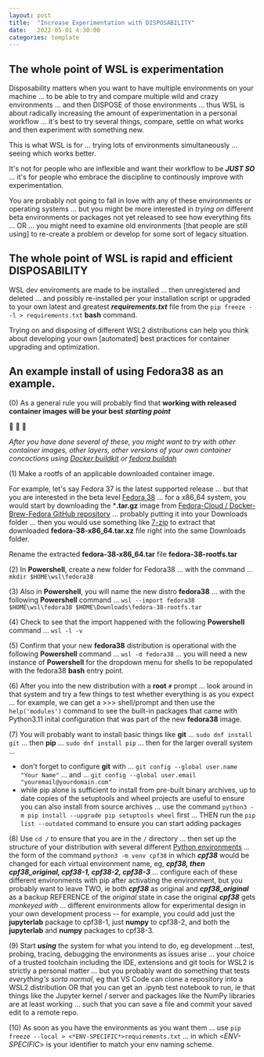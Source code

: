 ```yaml
---
layout: post
title:  "Increase Experimentation with DISPOSABILITY"
date:   2022-05-01 4:30:00
categories: template
---
```



## The whole point of WSL is experimentation

Disposability matters when you want to have multiple environments on your machine ... to be able to try and compare multiple wild and crazy environments ... and then DISPOSE of those environments ... thus WSL is about radically increasing the amount of experimentation in a personal workflow ... it's best to try several things, compare, settle on what works and then experiment with something new.

This is what WSL is for ... trying lots of environments simultaneously ... seeing which works better.  

It's not for people who are inflexible and want their workflow to be ***JUST SO*** ... it's for people who embrace the discipline to continously improve with experimentation.

You are probably not going to fall in love with any of these environments or operating systems ... but you might be more interested in *trying on* different beta environments or packages not yet released to see how everything fits ... OR ... you might need to examine old environments [that people are still using] to re-create a problem or develop for some sort of legacy situation.

## The whole point of WSL is rapid and efficient DISPOSABILITY 

WSL dev enviroments are made to be installed ... then unregistered and deleted ... and possibly re-installed per your installation script or upgraded to your own latest and greatest ***requirements.txt*** file from the `pip freeze --l > requirements.txt` **bash** command. 

Trying on and disposing of different WSL2 distributions can help you think about developing your own [automated] best practices for container upgrading and optimization.

## An example install of using Fedora38 as an example.

(0) As a general rule you will probably find that **working with released container images will be your best** ***starting point***

:rotating_light: :rotating_light: :rotating_light: 

*After you have done several of these, you might want to try with other container images, other layers, other versions of your own container concoctions using [Docker buildkit](https://docs.docker.com/build/buildkit/) or [fedora buildah](https://docs.fedoraproject.org/en-US/iot/buildah/)*

(1) Make a rootfs of an applicable downloaded container image.

For example, let's say Fedora 37 is the latest supported release ... but that you are interested in the beta level [Fedora 38](https://docs.fedoraproject.org/en-US/releases/f38/) ... for a x86_64 system, you would start by downloading the ***.tar.gz** image from [Fedora-Cloud / Docker-Brew-Fedora GitHub repository](https://github.com/fedora-cloud/docker-brew-fedora/blob/38/x86_64/fedora-38-x86_64.tar.xz) ... probably putting it into your Downloads folder ... then you would use something like [7-zip](https://www.7-zip.org/download.html) to extract that downloaded **fedora-38-x86_64.tar.xz** file right into the same Downloads folder.

Rename the extracted **fedora-38-x86_64.tar** file **fedora-38-rootfs.tar** 

(2) In **Powershell**, create a new folder for Fedora38 ... with the command ... `mkdir $HOME\wsl\fedora38`

(3) Also in **Powershell**, you will name the new distro **fedora38** ... with the following **Powershell** command ... `wsl --import fedora38 $HOME\wsl\fedora38 $HOME\Downloads\fedora-38-rootfs.tar`

(4) Check to see that the import happened with the following **Powershell** command ... `wsl -l -v`

(5) Confirm that your new **fedora38** distribution is operational with the following **Powershell** command ... `wsl -d fedora38` ... you will need a new instance of **Powershell** for the dropdown menu for shells to be repopulated with the fedora38 **bash** entry point.

(6) After you into the new distribution with a **root** `#` prompt ... look around in that system and try a few things to test whether everything is as you expect ... for example, we can get a >>> shell/prompt and then use the `help('modules')` command to see the built-in packages that came with Python3.11 inital configuration that was part of the new **fedora38** image.

(7) You will probably want to install basic things like **git** ... `sudo dnf install git` ... then **pip** ... `sudo dnf install pip` ... then for the larger overall system ...

* don't forget to configure **git** with ... `git config --global user.name "Your Name"` ... and ... `git config --global user.email "youremail@yourdomain.com"`
* while pip alone is sufficient to install from pre-built binary archives, up to date copies of the setuptools and wheel projects are useful to ensure you can also install from source archives ... use the command `python3 -m pip install --upgrade pip setuptools wheel` first ... THEN run the `pip list --outdated` command to ensure you can start adding packages 

(8) Use `cd /` to ensure that you are in the `/` directory ... then set up the structure of your distribution with several different [Python environments](0_7_PythonVirtualEnvironmentsPIP.md) ... the form of the command `python3 -m venv cpf38` in which ***cpf38*** would be changed for each virtual environment name, eg, ***cpf38, then cpf38_original, cpf38-1, cpf38-2, cpf38-3***  ... configure each of these different environments with pip after activating the environment, but you probably want to leave TWO, ie both ***cpf38*** as original and ***cpf38_original*** as a backup REFERENCE of the *original* state in case the original ***cpf38*** gets *monkeyed with* ... different environments allow for experimental design in your own development process -- for example, you could add just the **jupyterlab** package to cpf38-1, just **numpy** to cpf38-2, and both the **jupyterlab** and **numpy** packages to cpf38-3.

(9) Start ***using*** the system for what you intend to do, eg development ...test, probing, tracing, debugging the environments as issues arise ... your choice of a trusted toolchain including the IDE, extensions and git tools for WSL2 is strictly a personal matter ... but you probably want do something that tests *everything's sorta normal*, eg that VS Code can clone a repository into a WSL2 distribution OR that you can get an .ipynb test notebook to run, ie that things like the Jupyter kernel / server and packages like the NumPy libraries are at least working ... such that you can save a file and commit your saved edit to a remote repo.

(10) As soon as you have the environments as you want them ... use `pip freeze --local > <*ENV-SPECIFIC*>requirements.txt` ... in which <*ENV-SPECIFIC*> is your identifier to match your env naming scheme.